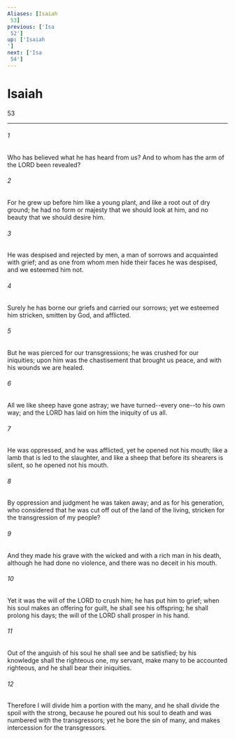 ```yaml
---
Aliases: [Isaiah 53]
previous: ['Isa 52']
up: ['Isaiah']
next: ['Isa 54']
---
```

# Isaiah 53

***
 

###### 1 
Who has believed what he has heard from us?  And to whom has the arm of the LORD been revealed?   

###### 2 
For he grew up before him like a young plant,  and like a root out of dry ground;  he had no form or majesty that we should look at him,  and no beauty that we should desire him.   

###### 3 
He was despised and rejected by men,  a man of sorrows and acquainted with grief;  and as one from whom men hide their faces  he was despised, and we esteemed him not.  

###### 4 
Surely he has borne our griefs  and carried our sorrows;  yet we esteemed him stricken,  smitten by God, and afflicted.   

###### 5 
But he was pierced for our transgressions;  he was crushed for our iniquities;  upon him was the chastisement that brought us peace,  and with his wounds we are healed.   

###### 6 
All we like sheep have gone astray;  we have turned--every one--to his own way;  and the LORD has laid on him  the iniquity of us all.  

###### 7 
He was oppressed, and he was afflicted,  yet he opened not his mouth;  like a lamb that is led to the slaughter,  and like a sheep that before its shearers is silent,  so he opened not his mouth.   

###### 8 
By oppression and judgment he was taken away;  and as for his generation, who considered  that he was cut off out of the land of the living,  stricken for the transgression of my people?   

###### 9 
And they made his grave with the wicked  and with a rich man in his death,  although he had done no violence,  and there was no deceit in his mouth.  

###### 10 
Yet it was the will of the LORD to crush him;  he has put him to grief;  when his soul makes an offering for guilt,  he shall see his offspring; he shall prolong his days;  the will of the LORD shall prosper in his hand.   

###### 11 
Out of the anguish of his soul he shall see and be satisfied;  by his knowledge shall the righteous one, my servant,  make many to be accounted righteous,  and he shall bear their iniquities.   

###### 12 
Therefore I will divide him a portion with the many,  and he shall divide the spoil with the strong,  because he poured out his soul to death  and was numbered with the transgressors;  yet he bore the sin of many,  and makes intercession for the transgressors.

